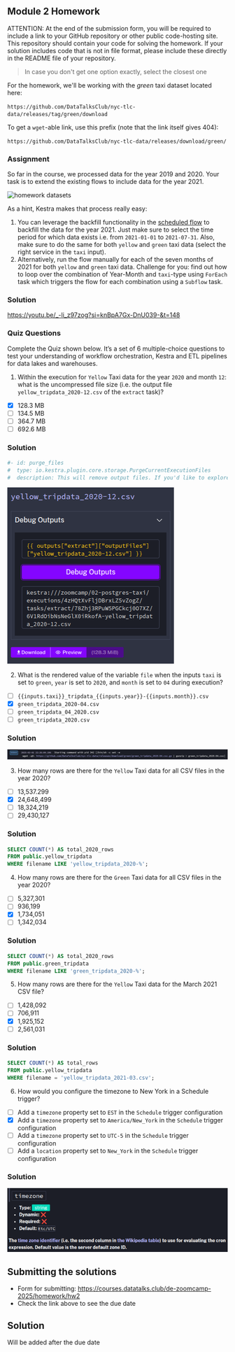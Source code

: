 ## Module 2 Homework

ATTENTION: At the end of the submission form, you will be required to include a link to your GitHub repository or other public code-hosting site. This repository should contain your code for solving the homework. If your solution includes code that is not in file format, please include these directly in the README file of your repository.

> In case you don't get one option exactly, select the closest one

For the homework, we'll be working with the _green_ taxi dataset located here:

`https://github.com/DataTalksClub/nyc-tlc-data/releases/tag/green/download`

To get a `wget`-able link, use this prefix (note that the link itself gives 404):

`https://github.com/DataTalksClub/nyc-tlc-data/releases/download/green/`

### Assignment

So far in the course, we processed data for the year 2019 and 2020. Your task is to extend the existing flows to include data for the year 2021.

![homework datasets](../../../02-workflow-orchestration/images/homework.png)

As a hint, Kestra makes that process really easy:
1. You can leverage the backfill functionality in the [scheduled flow](../../../02-workflow-orchestration/flows/06_gcp_taxi_scheduled.yaml) to backfill the data for the year 2021. Just make sure to select the time period for which data exists i.e. from `2021-01-01` to `2021-07-31`. Also, make sure to do the same for both `yellow` and `green` taxi data (select the right service in the `taxi` input).
2. Alternatively, run the flow manually for each of the seven months of 2021 for both `yellow` and `green` taxi data. Challenge for you: find out how to loop over the combination of Year-Month and `taxi`-type using `ForEach` task which triggers the flow for each combination using a `Subflow` task.

### Solution

https://youtu.be/_-li_z97zog?si=knBpA7Gx-DnU039-&t=148


### Quiz Questions

Complete the Quiz shown below. It’s a set of 6 multiple-choice questions to test your understanding of workflow orchestration, Kestra and ETL pipelines for data lakes and warehouses.

1. Within the execution for `Yellow` Taxi data for the year `2020` and month `12`: what is the uncompressed file size (i.e. the output file `yellow_tripdata_2020-12.csv` of the `extract` task)?
- [x] 128.3 MB
- [ ] 134.5 MB
- [ ] 364.7 MB
- [ ] 692.6 MB

### Solution

```yaml
#- id: purge_files
#  type: io.kestra.plugin.core.storage.PurgeCurrentExecutionFiles
#  description: This will remove output files. If you'd like to explore Kestra outputs, disable it.
```

![size](../../../cohorts/2025/02-workflow-orchestration/size.png)


2. What is the rendered value of the variable `file` when the inputs `taxi` is set to `green`, `year` is set to `2020`, and `month` is set to `04` during execution?
- [ ] `{{inputs.taxi}}_tripdata_{{inputs.year}}-{{inputs.month}}.csv` 
- [x] `green_tripdata_2020-04.csv`
- [ ] `green_tripdata_04_2020.csv`
- [ ] `green_tripdata_2020.csv`

### Solution

![render](../../../cohorts/2025/02-workflow-orchestration/render.png)


3. How many rows are there for the `Yellow` Taxi data for all CSV files in the year 2020?
- [ ] 13,537.299
- [x] 24,648,499
- [ ] 18,324,219
- [ ] 29,430,127

### Solution

```sql
SELECT COUNT(*) AS total_2020_rows
FROM public.yellow_tripdata
WHERE filename LIKE 'yellow_tripdata_2020-%';
```


4. How many rows are there for the `Green` Taxi data for all CSV files in the year 2020?
- [ ] 5,327,301
- [ ] 936,199
- [x] 1,734,051
- [ ] 1,342,034

### Solution

```sql
SELECT COUNT(*) AS total_2020_rows
FROM public.green_tripdata
WHERE filename LIKE 'green_tripdata_2020-%';
```


5. How many rows are there for the `Yellow` Taxi data for the March 2021 CSV file?
- [ ] 1,428,092
- [ ] 706,911
- [x] 1,925,152
- [ ] 2,561,031

### Solution

```sql
SELECT COUNT(*) AS total_rows
FROM public.yellow_tripdata
WHERE filename = 'yellow_tripdata_2021-03.csv';
```


6. How would you configure the timezone to New York in a Schedule trigger?
- [ ] Add a `timezone` property set to `EST` in the `Schedule` trigger configuration  
- [x] Add a `timezone` property set to `America/New_York` in the `Schedule` trigger configuration
- [ ] Add a `timezone` property set to `UTC-5` in the `Schedule` trigger configuration
- [ ] Add a `location` property set to `New_York` in the `Schedule` trigger configuration

### Solution

![timezone](../../../cohorts/2025/02-workflow-orchestration/timezone.png)


## Submitting the solutions

* Form for submitting: https://courses.datatalks.club/de-zoomcamp-2025/homework/hw2
* Check the link above to see the due date

## Solution

Will be added after the due date

